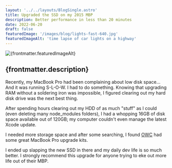 ```yaml
---
layout: '../../layouts/BlogSingle.astro'
title: Upgraded the SSD on my 2015 MBP
description: Better performance in less than 20 minutes
date: 2022-06-20
draft: false
featuredImage: '/images/blog/lights-fast-640.jpg'
featuredImageAlt: 'time lapse of car lights on a highway'
---
```


<img src={frontmatter.featuredImage} alt={frontmatter.featuredImageAlt} />

## {frontmatter.description}

Recently, my MacBook Pro had been complaining about low disk space... And it was running S-L-O-W. I had to do something. Knowing that upgrading RAM without a soldering iron was impossible, I figured clearing out my hard disk drive was the next best thing.

After spending hours clearing out my HDD of as much "stuff" as I could (even deleting many node_modules folders), I had a whopping 16GB of disk space available out of 120GB; my computer couldn't even manage the latest Xcode update.

I needed more storage space and after some searching, I found [OWC](https://eshop.macsales.com/shop/ssd/owc/macbook/2006-current) had some great MacBook Pro upgrade kits.

I ended up slapping the new SSD in there and my daily dev life is so much better. I strongly recommend this upgrade for anyone trying to eke out more life out of their MBP.
